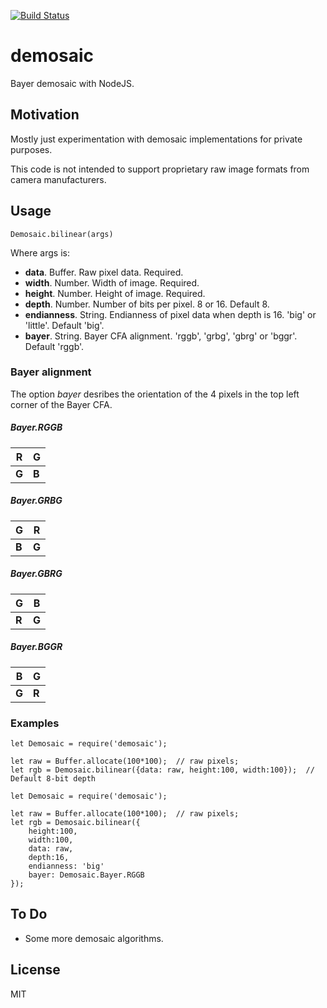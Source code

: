 [![Build Status](https://travis-ci.org/BryceCicada/demosaic.svg?branch=master)](https://travis-ci.org/BryceCicada/demosaic)

# demosaic
Bayer demosaic with NodeJS.

## Motivation
Mostly just experimentation with demosaic implementations for private purposes.

This code is not intended to support proprietary raw image formats from camera manufacturers.

## Usage
```Demosaic.bilinear(args)```

Where args is:
  - __data__.  Buffer. Raw pixel data. Required.
  - __width__.  Number. Width of image. Required.
  - __height__.  Number. Height of image. Required.
  - __depth__.  Number.  Number of bits per pixel.  8 or 16.  Default 8.
  - __endianness__.  String.  Endianness of pixel data when depth is 16. 'big' or 'little'.  Default 'big'.
  - __bayer__.  String.  Bayer CFA alignment. 'rggb', 'grbg', 'gbrg' or 'bggr'. Default 'rggb'.

### Bayer alignment

The option _bayer_ desribes the orientation of the 4 pixels in the top left corner of the Bayer CFA.

##### Bayer.RGGB

 | __R__ | __G__ |
 |-------|-------|
 | __G__ | __B__ |

##### Bayer.GRBG

 | __G__ | __R__ |
 |-------|-------|
 | __B__ | __G__ |


##### Bayer.GBRG

 | __G__ | __B__ |
 |-------|-------|
 | __R__ | __G__ |


##### Bayer.BGGR

 | __B__ | __G__ |
 |-------|-------|
 | __G__ | __R__ |


### Examples

```nodejs
let Demosaic = require('demosaic');

let raw = Buffer.allocate(100*100);  // raw pixels;
let rgb = Demosaic.bilinear({data: raw, height:100, width:100});  // Default 8-bit depth
```

```nodejs
let Demosaic = require('demosaic');

let raw = Buffer.allocate(100*100);  // raw pixels;
let rgb = Demosaic.bilinear({
    height:100, 
    width:100, 
    data: raw, 
    depth:16, 
    endianness: 'big'
    bayer: Demosaic.Bayer.RGGB
});
```

## To Do

 - Some more demosaic algorithms.

## License

MIT
